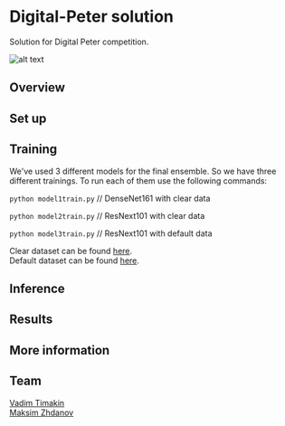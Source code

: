 # Digital-Peter solution
Solution for Digital Peter competition.

![alt text](https://github.com/t0efL/Digital-Peter/blob/main/img.jpg)

## Overview

## Set up

## Training
We've used 3 different models for the final ensemble. So we have three different trainings. To run each of them use the following commands:

`python model1train.py`  // DenseNet161 with clear data

`python model2train.py`  // ResNext101 with clear data

`python model3train.py`  // ResNext101 with default data

Clear dataset can be found [here](https://drive.google.com/file/d/1Qki21iEcg_iwMo3kWuaHi5AlxxpLKpof/view).  
Default dataset can be found [here](https://drive.google.com/file/d/1GyeiNYTh3a1S-CukmLJmbLkAWjnSpmja/view?usp=sharing).

## Inference

## Results

## More information

## Team
[Vadim Timakin](https://github.com/t0efL)  
[Maksim Zhdanov](https://github.com/xzcodes)
